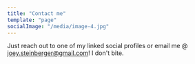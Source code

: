 ```yaml
---
title: "Contact me"
template: "page"
socialImage: "/media/image-4.jpg"
---
```


Just reach out to one of my linked social profiles or email me @ joey.steinberger@gmail.com!  I don't bite.